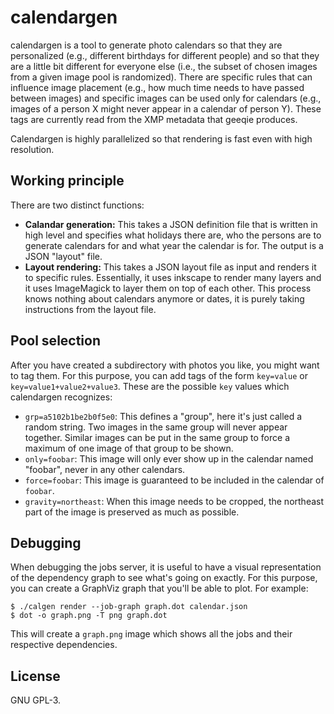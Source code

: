 # calendargen
calendargen is a tool to generate photo calendars so that they are personalized
(e.g., different birthdays for different people) and so that they are a little
bit different for everyone else (i.e., the subset of chosen images from a given
image pool is randomized). There are specific rules that can influence image
placement (e.g., how much time needs to have passed between images) and
specific images can be used only for calendars (e.g., images of a person X
might never appear in a calendar of person Y). These tags are currently read
from the XMP metadata that geeqie produces.

Calendargen is highly parallelized so that rendering is fast even with high
resolution.

## Working principle
There are two distinct functions:

  * **Calandar generation:** This takes a JSON definition file that is written
    in high level and specifies what holidays there are, who the persons are to
    generate calendars for and what year the calendar is for. The output is a JSON
    "layout" file.
  * **Layout rendering:** This takes a JSON layout file as input and renders it
    to specific rules. Essentially, it uses inkscape to render many layers and
    it uses ImageMagick to layer them on top of each other. This process knows
    nothing about calendars anymore or dates, it is purely taking instructions from
    the layout file.

## Pool selection
After you have created a subdirectory with photos you like, you might want to
tag them. For this purpose, you can add tags of the form `key=value` or
`key=value1+value2+value3`. These are the possible `key` values which
calendargen recognizes:

  * `grp=a5102b1be2b0f5e0`: This defines a "group", here it's just called a
    random string. Two images in the same group will never appear together.
    Similar images can be put in the same group to force a maximum of one image of
    that group to be shown.
  * `only=foobar`: This image will only ever show up in the calendar named
    "foobar", never in any other calendars.
  * `force=foobar`: This image is guaranteed to be included in the calendar of
    `foobar`.
  * `gravity=northeast`: When this image needs to be cropped, the northeast
    part of the image is preserved as much as possible.

## Debugging
When debugging the jobs server, it is useful to have a visual representation of
the dependency graph to see what's going on exactly. For this purpose, you can
create a GraphViz graph that you'll be able to plot. For example:

```
$ ./calgen render --job-graph graph.dot calendar.json
$ dot -o graph.png -T png graph.dot
```

This will create a `graph.png` image which shows all the jobs and their
respective dependencies.

## License
GNU GPL-3.
